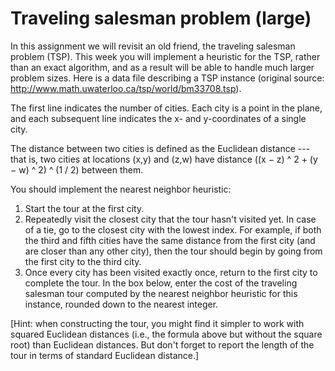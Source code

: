 
# Traveling salesman problem (large)

In this assignment we will revisit an old friend, the traveling salesman problem (TSP). This week you will implement a heuristic for the TSP, rather than an exact algorithm, and as a result will be able to handle much larger problem sizes. Here is a data file describing a TSP instance (original source: http://www.math.uwaterloo.ca/tsp/world/bm33708.tsp).

The first line indicates the number of cities. Each city is a point in the plane, and each subsequent line indicates the x- and y-coordinates of a single city.

The distance between two cities is defined as the Euclidean distance --- that is, two cities at locations (x,y) and (z,w) have distance ((x − z) ^ 2 + (y − w) ^ 2) ^ (1 / 2) between them.

You should implement the nearest neighbor heuristic:

1. Start the tour at the first city.
2. Repeatedly visit the closest city that the tour hasn't visited yet. In case of a tie, go to the closest city with the lowest index. For example, if both the third and fifth cities have the same distance from the first city (and are closer than any other city), then the tour should begin by going from the first city to the third city.
3. Once every city has been visited exactly once, return to the first city to complete the tour. In the box below, enter the cost of the traveling salesman tour computed by the nearest neighbor heuristic for this instance, rounded down to the nearest integer.

[Hint: when constructing the tour, you might find it simpler to work with squared Euclidean distances (i.e., the formula above but without the square root) than Euclidean distances. But don't forget to report the length of the tour in terms of standard Euclidean distance.]
